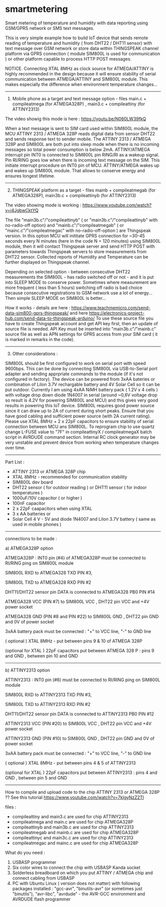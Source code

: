 # smartmetering
Smart metering of temperature and humidity with data reporting using GSM/GPRS network or SMS text messages.

This is very simple example how to build IoT device that sends remote reading of temperature and humidity ( from DHT22 / DHT11 sensor) with text message  over GSM network or store data within THINGSPEAK channel platform via GPRS connection ( module SIM800L is used for communication ) or other platform capable to process HTTP POST messages.

NOTICE. Connecting XTAL 8MHz as clock source for ATMEGA/ATTINY is highly recommended in the design because it will ensure stability of serial communication between ATMEGA/ATTINY and SIM800L module. This makes especially the difference when environment temperature changes...

-----------------------------------------------------------------------------------------------------------------------------

1. Mobile phone as a target and text message option - files main.c + compileatmega (for ATMEGA328P) , main3.c + compileattiny (for ATTINY2313)

The video showig this mode is here : https://youtu.be/N060LW39fkQ


When a text message is sent to SIM card used within SIM800L module, the MCU ATTINY 2313 / ATMEGA 328P reads digital data from sensor DHT22 and sends response text to sender mobile.
The ATTINY 2313 / ATMEGA 328P and SIM800L are both put into sleep mode when there is no incoming messages so total power consumption is below 2mA.
ATTINY/ATMEGA interrupt pin INT0 is connected to SIM800L pin RING/RI as a wakeup signal. Pin RI/RING goes low when there is incoming text message on the SIM. This initiate interrupt procedure on INT0 pin of MCU. ATTINY/ATMEGA wakes up and wakes up SIM800L module. That allows to conserve energy and ensures longest lifetime.


--------------------------------------------------------------------------------------------------------------------------------

2. THINGSPEAK platform as a target - files mainb + compileatmegab (for ATMEGA328P), main3b.c + compileattinyb (for ATTINY2313)

The video showing mode is working : https://www.youtube.com/watch?v=i4JgbwCktYQ

The file "main3b.c"/"compileattinyb" ( or "main3b.c"/"compileattinyb" with no-radio-off option)  and "mainb.c"/"compileatmegab"  ( or "mainc.c"/"compileatmegac" with no-radio-off-option )  are Thingspeak version. 
In this option MCU will inititate GPRS connection for ~30-45 seconds every N minutes (here in the code N =  120 minutes) using SIM800L module, then it will contact Thingspeak server and send HTTP POST with parameters towards Thingspeak servers to store  measurements from DHT22 sensor. Collected reports of Humidity and Temperature can be further displayed on Thingspeak channel.

Depending on selected option - between consecutive DHT22 measurements the SIM800L - has radio switched off or not - and it is put into SLEEP MODE to conserve power. Sometimes where measurement are more frequent ( less than 5 hours)  switching off radio is bad choice because consecutive registrations to GSM network use a lot of energy... Then simple SLEEP MODE on SIM800L is better...

How it works - details are here : https://www.teachmemicro.com/send-data-sim800-gprs-thingspeak/     and here   https://electronics-project-hub.com/send-data-to-thingspeak-arduino/
To use these source file you have to create Thingspeak account and get API key first, then an update of source file is needed.
API Key must be inserted into "main3b.c"/"mainb.c" source file as well as APN settings for GPRS access from your SIM card  ( it is marked in remarks in the code).

--------------------------------------------------------------------------------------------------------------------

3. Other considerations : 

SIM800L should be first configured to work on serial port with speed 9600bps. This can be done by connecting SIM800L via USB-to-Serial port adapter and sending apprpriate commands to the module (if it's not configured in factory).
The device can be powered from 3xAA bateries or combination of LiIon 3.7V rechargable battery and 4V Solar Cell so it can be put outdoor. Currently I am using 4xAA NiMH battery pack ( 1.2V x 4 cells ) with voltage drop down diode 1N4007 in serial (around ~0,6V voltage drop so result is 4.2V for powering SIM800L and MCU) and this gives very good results in powering this IoT device. 
SIM800L requires good power source since it can draw up to 2A of current during short peaks. Ensure that you have good cabling and sufficient power source (with 2A current rating).
Please use XTAL 8MHz + 2 x 22pF capacitors to ensure stability of serial connection between MCU ans SIM800L. To reprogram chip to use quartz change L-FUSE value to "7F" in compileattinyX / compileatmegaX batch script in AVRDUDE command section. 
Internal RC clock generator may be very unstable and prevent device from working when temperature changes over time.




---------------------------------

Part List :

- ATTINY 2313  or ATMEGA 328P chip
- XTAL 8MHz - recommended for communication stability 
- SIM800L dev board
- DHT22 sensor ( for outdoor reading ) or DHT11 sensor ( for indoor temperatures )
- 1000uF/10V capacitor ( or higher ) 
- 100nF capacitor
- 2 x 22pF caapacitors when using XTAL
- 3 x AA batteries or    
- Solar Cell 4 V - 5V   and diode 1N4007 and LiIon 3.7V battery ( same as used in mobile phones )

---------------------------------

connections to be made  : 


a) ATMEGA328P option

 ATMEGA328P : INT0 pin (#4) of ATMEGA328P must be connected to RI/RING ping on SIM800L module
 
 SIM800L RXD to ATMEGA328 TXD PIN #3,
 
 SIM800L TXD to ATMEGA328 RXD PIN #2
 
 DHT11/DHT22 sensor pin DATA is connected to ATMEGA328 PB0 PIN #14
 
 ATMEGA328 VCC (PIN #7) to SIM800L VCC , DHT22 pin VCC and +4V power socket
 
 ATMEGA328 GND (PIN #8 and PIN #22) to SIM800L GND , DHT22 pin GND and 0V of power socket
 
 3xAA battery pack must be connected : "+" to VCC line, "-" to GND line
 
 ( optional ) XTAL 8MHz -  put between pins 9 & 10 of ATMEGA 328P
 
 (optional for XTAL ) 22pF capacitors put between ATMEGA 328 P : pins 9 and GND , between pin 10 and GND 
 
----------


b) ATTINY2313 option

 ATTINY2313 : INT0 pin (#6) must be connected to RI/RING ping on SIM800L module
 
 SIM800L RXD to ATTINY2313 TXD PIN #3,
 
 SIM800L TXD to ATTINY2313 RXD PIN #2
 
 DHT11/DHT22 sensor pin DATA is connected to ATTINY2313 PB0 PIN #12
 
 ATTINY2313 VCC (PIN #20) to SIM800L VCC , DHT22 pin VCC and +4V power socket
 
 ATTINY2313 GND (PIN #10) to SIM800L GND , DHT22 pin GND and 0V of power socket
 
 3xAA battery pack must be connected : "+" to VCC line, "-" to GND line
 
( optional ) XTAL 8MHz -  put between pins 4 & 5 of ATTINY2313
 
 (optional for XTAL ) 22pF capacitors put between ATTINY2313 : pins 4 and GND , between pin 5 and GND 
 
---------------------------------

How to compile and upload code to the chip ATTINY 2313 or ATMEGA 328P ??
See this tutorial https://www.youtube.com/watch?v=7klgyNzZ2TI

files : 
- compileattiny and main3.c  are used for chip ATTINY2313
- compileatmega and main.c   are used for chip ATMEGA328P
- compileattinyb and main3b.c  are used for chip ATTINY2313
- compileatmegab and mainb.c   are used for chip ATMEGA328P
- compileattinyc and main3c.c  are used for chip ATTINY2313
- compileatmegac and mainc.c   are used for chip ATMEGA328P


What do you need :
1. USBASP programmer
2. Six  color wires to connect the chip with USBASP Kanda socket
3. Solderless breadboard on which you put ATTINY / ATMEGA chip and  connect cabling from USBASP 
4. PC with Ubuntu Linux ( version does not matter)  with following packages installed :  "gcc-avr", "binutils-avr" (or sometimes just "binutils"), "avr-libc", "avrdude"  - the AVR-GCC environment and AVRDUDE flash programmer

